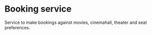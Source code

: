# Booking service 
Service to make bookings against movies, cinemahall, theater and seat preferences.
